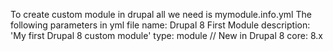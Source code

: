 To create custom module in drupal all we need is mymodule.info.yml
The following parameters in yml file
  name: Drupal 8 First Module
  description: 'My first Drupal 8 custom module'
  type: module // New in Drupal 8
  core: 8.x
